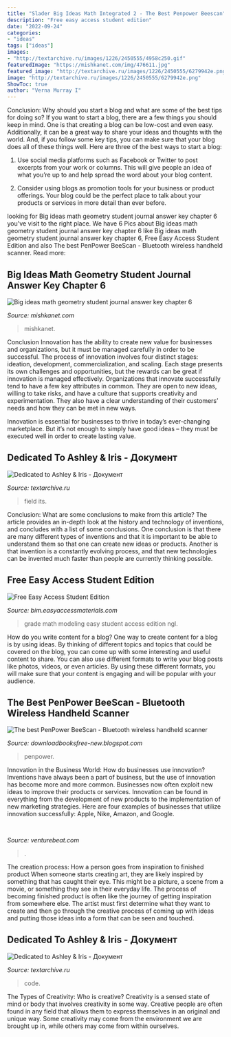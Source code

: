 ```yaml
---
title: "Slader Big Ideas Math Integrated 2 - The Best Penpower Beescan"
description: "Free easy access student edition"
date: "2022-09-24"
categories:
- "ideas"
tags: ["ideas"]
images:
- "http://textarchive.ru/images/1226/2450555/4958c250.gif"
featuredImage: "https://mishkanet.com/img/476611.jpg"
featured_image: "http://textarchive.ru/images/1226/2450555/6279942e.png"
image: "http://textarchive.ru/images/1226/2450555/6279942e.png"
ShowToc: true
author: "Verna Murray I"
---
```



Conclusion: Why should you start a blog and what are some of the best tips for doing so?
If you want to start a blog, there are a few things you should keep in mind. One is that creating a blog can be low-cost and even easy. Additionally, it can be a great way to share your ideas and thoughts with the world. And, if you follow some key tips, you can make sure that your blog does all of these things well. Here are three of the best ways to start a blog:
1. Use social media platforms such as Facebook or Twitter to post excerpts from your work or columns. This will give people an idea of what you’re up to and help spread the word about your blog content.

2. Consider using blogs as promotion tools for your business or product offerings. Your blog could be the perfect place to talk about your products or services in more detail than ever before.

	

		
looking for Big ideas math geometry student journal answer key chapter 6 you've visit to the right place. We have 6 Pics about Big ideas math geometry student journal answer key chapter 6 like Big ideas math geometry student journal answer key chapter 6, Free Easy Access Student Edition and also The best PenPower BeeScan - Bluetooth wireless handheld scanner. Read more:
		
    
## Big Ideas Math Geometry Student Journal Answer Key Chapter 6

<img loading=lazy src="https://mishkanet.com/img/476611.jpg" onerror="this.onerror=null;this.src='https://tse1.mm.bing.net/th?id=OIP.kjmuujn3QREsFojRowLtjAAAAA&amp;pid=15.1';" alt="Big ideas math geometry student journal answer key chapter 6">

_Source: mishkanet.com_

>mishkanet. 

	

Conclusion
Innovation has the ability to create new value for businesses and organizations, but it must be managed carefully in order to be successful. The process of innovation involves four distinct stages: ideation, development, commercialization, and scaling. Each stage presents its own challenges and opportunities, but the rewards can be great if innovation is managed effectively.
Organizations that innovate successfully tend to have a few key attributes in common. They are open to new ideas, willing to take risks, and have a culture that supports creativity and experimentation. They also have a clear understanding of their customers’ needs and how they can be met in new ways.

 Innovation is essential for businesses to thrive in today’s ever-changing marketplace. But it’s not enough to simply have good ideas – they must be executed well in order to create lasting value.

    
## Dedicated To Ashley &amp; Iris - Документ

<img loading=lazy src="http://textarchive.ru/images/1226/2450555/6279942e.png" onerror="this.onerror=null;this.src='https://tse2.mm.bing.net/th?id=OIP.U0K6Jb5pIJPRJlf6PqaCbgAAAA&amp;pid=15.1';" alt="Dedicated to Ashley &amp; Iris - Документ">

_Source: textarchive.ru_

>field its. 

	

Conclusion: What are some conclusions to make from this article?
The article provides an in-depth look at the history and technology of inventions, and concludes with a list of some conclusions. One conclusion is that there are many different types of inventions and that it is important to be able to understand them so that one can create new ideas or products. Another is that invention is a constantly evolving process, and that new technologies can be invented much faster than people are currently thinking possible.

    
## Free Easy Access Student Edition

<img loading=lazy src="https://www.bigideasmath.com/uploads/images/book_covers/mrl2019/mrl_g8_blue.jpg" onerror="this.onerror=null;this.src='https://tse1.mm.bing.net/th?id=OIP.KKflZ7SyliOTt-Dm7JhfOAAAAA&amp;pid=15.1';" alt="Free Easy Access Student Edition">

_Source: bim.easyaccessmaterials.com_

>grade math modeling easy student access edition ngl. 

	

How do you write content for a blog?
One way to create content for a blog is by using ideas. By thinking of different topics and topics that could be covered on the blog, you can come up with some interesting and useful content to share. You can also use different formats to write your blog posts like photos, videos, or even articles. By using these different formats, you will make sure that your content is engaging and will be popular with your audience.

    
## The Best PenPower BeeScan - Bluetooth Wireless Handheld Scanner

<img loading=lazy src="https://images-na.ssl-images-amazon.com/images/I/41gTOeY8PlL._SL160_.png" onerror="this.onerror=null;this.src='https://tse3.mm.bing.net/th?id=OIP.kZWe3TBczLf6sIT-GbvBogAAAA&amp;pid=15.1';" alt="The best PenPower BeeScan - Bluetooth wireless handheld scanner">

_Source: downloadbooksfree-new.blogspot.com_

>penpower. 

	

Innovation in the Business World: How do businesses use innovation?
Inventions have always been a part of business, but the use of innovation has become more and more common. Businesses now often exploit new ideas to improve their products or services. Innovation can be found in everything from the development of new products to the implementation of new marketing strategies. Here are four examples of businesses that utilize innovation successfully: Apple, Nike, Amazon, and Google.

    
## 

<img loading=lazy src="https://venturebeat.com/wp-content/uploads/2018/09/IMG_20180903_102707-1.jpg?w=757" onerror="this.onerror=null;this.src='https://tse3.mm.bing.net/th?id=OIP.Dnhhdm2edEw4m6F1HTB_ZgHaF3&amp;pid=15.1';" alt="">

_Source: venturebeat.com_

>. 

	

The creation process: How a person goes from inspiration to finished product
When someone starts creating art, they are likely inspired by something that has caught their eye. This might be a picture, a scene from a movie, or something they see in their everyday life. The process of becoming finished product is often like the journey of getting inspiration from somewhere else. The artist must first determine what they want to create and then go through the creative process of coming up with ideas and putting those ideas into a form that can be seen and touched.

    
## Dedicated To Ashley &amp; Iris - Документ

<img loading=lazy src="http://textarchive.ru/images/1226/2450555/4958c250.gif" onerror="this.onerror=null;this.src='https://tse1.mm.bing.net/th?id=OIP.waauoNPuhYM86NaXl8DImAAAAA&amp;pid=15.1';" alt="Dedicated to Ashley &amp; Iris - Документ">

_Source: textarchive.ru_

>code. 

	

The Types of Creativity: Who is creative?
Creativity is a sensed state of mind or body that involves creativity in some way. Creative people are often found in any field that allows them to express themselves in an original and unique way. Some creativity may come from the environment we are brought up in, while others may come from within ourselves.

